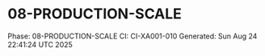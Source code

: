 # 08-PRODUCTION-SCALE
Phase: 08-PRODUCTION-SCALE
CI: CI-XA001-010
Generated: Sun Aug 24 22:41:24 UTC 2025
